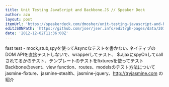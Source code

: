 ```yaml
---
title: Unit Testing JavaScript and Backbone.JS // Speaker Deck
author: azu
layout: post
itemUrl: 'https://speakerdeck.com/dmosher/unit-testing-javascript-and-backbonejs'
editJSONPath: 'https://github.com/jser/jser.info/edit/gh-pages/data/2012/12/index.json'
date: '2012-12-02T11:36:00Z'
---
```

fast test - mock,stub,spyを使ってAsyncなテストを書かない. ネイティブのDOM APIを直接テストしないで、wrapperしてテスト、 $.ajaxにspyOnしてcallされてるかのテスト、テンプレートのテストをfixturesを使ってテスト
Backboneのevent、view function、routes、modelsのテスト方法について
jasmine-fixture、jasmine-stealth、jasmine-jquery、http://tryjasmine.com の紹介
